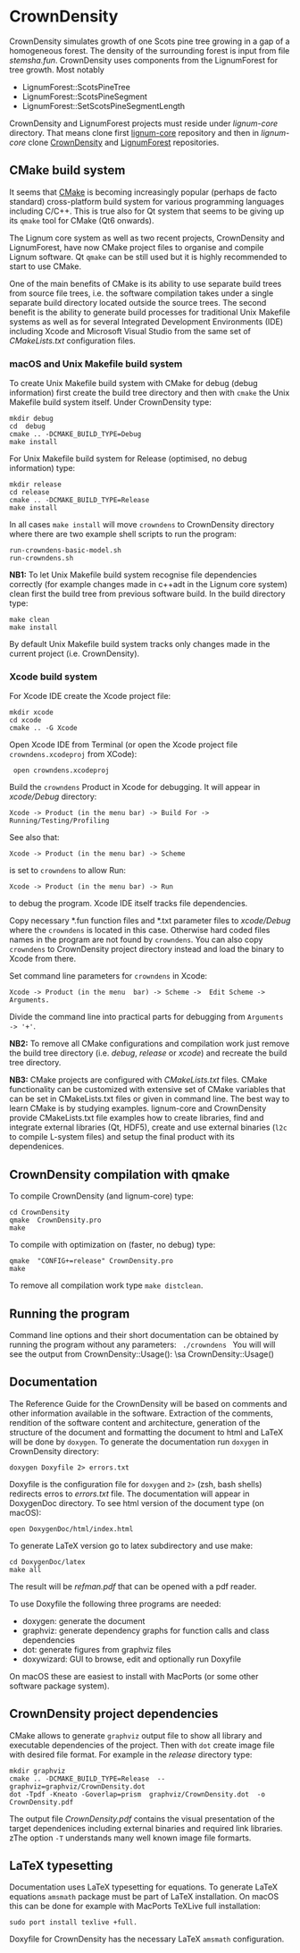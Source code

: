 # CrownDensity

CrownDensity simulates growth of one Scots  pine tree growing in a gap
of  a homogeneous  forest. The  density of  the surrounding  forest is
input from file *stemsha.fun*.   CrownDensity uses components from the
LignumForest for  tree growth. Most notably
   
   + LignumForest::ScotsPineTree
   + LignumForest::ScotsPineSegment
   + LignumForest::SetScotsPineSegmentLength

CrownDensity and LignumForest projects  must reside under *lignum-core*  directory. That
means clone first [lignum-core](https://github.com/lignumsystem/lignum-core.git)
repository  and  then  in  *lignum-core*  clone 
[CrownDensity](https://github.com/lignumsystem/CrownDensity.git)
and [LignumForest](https://github.com/lignumsystem/LignumForest.git) 
repositories.

## CMake build system

It  seems  that  [CMake](https://cmake.org) is  becoming  increasingly
popular (perhaps  de facto standard) cross-platform  build system for
various programming languages  including C/C++. This is  true also for
Qt system that seems  to be giving up its `qmake`  tool for CMake (Qt6
onwards).

The Lignum  core system as  well as two recent  projects, CrownDensity
and LignumForest, have now CMake project files to organise and compile
Lignum  software.  Qt  `qmake`  can be  still used  but  it is  highly
recommended to start to use CMake.

One of the main benefits of CMake is its ability to use separate build
trees from  source file  trees, i.e.   the software  compilation takes
under a  single separate  build directory  located outside  the source
trees.  The second benefit is  the ability to generate build processes
for  traditional  Unix  Makefile  systems   as  well  as  for  several
Integrated   Development  Environments   (IDE)  including   Xcode  and
Microsoft  Visual  Studio  from   the  same  set  of  *CMakeLists.txt*
configuration files.

### macOS and Unix Makefile build system

To  create Unix  Makefile build  system  with CMake  for debug  (debug
information)  first create  the  build tree  directory  and then  with
`cmake`  the Unix  Makefile  build system  itself. Under  CrownDensity
type:

    mkdir debug
    cd  debug
    cmake .. -DCMAKE_BUILD_TYPE=Debug
	make install 

For Unix Makefile build system for Release (optimised, no debug information) type:

    mkdir release
    cd release
    cmake .. -DCMAKE_BUILD_TYPE=Release
    make install

In all cases `make install` will move `crowndens` to CrownDensity directory
where there are two example  shell scripts to run the program:
	
	run-crowndens-basic-model.sh	
	run-crowndens.sh

**NB1:** To let Unix Makefile build system recognise file dependencies
correctly  (for example  changes made  in  c++adt in  the Lignum  core
system) clean  first the build  tree from previous software  build. In
the build directory type:

	make clean
	make install
	
By  default Unix  Makefile build  system  tracks only  changes made  in
the current project (i.e. CrownDensity).

### Xcode build system

For Xcode IDE create the Xcode project file:

    mkdir xcode
    cd xcode
    cmake .. -G Xcode

Open  Xcode  IDE  from  Terminal  (or  open  the  Xcode  project  file
`crowndens.xcodeproj` from XCode):
     
	 open crowndens.xcodeproj

Build the `crowndens` Product in  Xcode for debugging.  It will appear
in *xcode/Debug*  directory:

	Xcode -> Product (in the menu bar) -> Build For -> Running/Testing/Profiling

See  also that: 

	Xcode -> Product (in the menu bar) -> Scheme 

is set  to `crowndens` to allow Run: 

	Xcode -> Product (in the menu bar) -> Run
	
to debug the program. Xcode IDE itself tracks file dependencies.

Copy necessary \*.fun  function files and \*.txt parameter files to
*xcode/Debug*  where   the  `crowndens`  is  located   in  this  case.
Otherwise  hard coded  files names  in the  program are  not found  by
`crowndens`. You can also copy `crowndens` to CrownDensity project
directory instead and load the binary to Xcode from there. 

Set command  line parameters for  `crowndens` in Xcode:

	Xcode -> Product (in the menu  bar) -> Scheme ->  Edit Scheme -> Arguments.

Divide the command line into practical parts for debugging from `Arguments -> '+'`.

**NB2:** To remove all CMake  configurations and compilation work just
remove the build  tree directory (i.e. *debug*,  *release* or *xcode*)
and recreate the build tree directory.

**NB3:**   CMake  projects   are   configured  with   *CMakeLists.txt*
files. CMake  functionality can  be customized  with extensive  set of
CMake variables  that can be set  in CMakeLists.txt files or  given in
command line.   The best way to  learn CMake is by  studying examples.
lignum-core and CrownDensity provide  CMakeLists.txt file examples how
to create libraries, find and integrate external libraries (Qt, HDF5),
create and use external binaries (`l2c` to compile L-system files) and
setup the final product with its dependenices.

## CrownDensity compilation with qmake

To compile CrownDensity (and lignum-core) type:

    cd CrownDensity
    qmake  CrownDensity.pro
    make

To compile with optimization on (faster, no debug) type:

    qmake  "CONFIG+=release" CrownDensity.pro
    make

To remove all compilation work type `make distclean`.

## Running the program

Command line options and their  short documentation can be obtained by
running the program without any parameters: <CODE> ./crowndens </CODE>
You  will   will  see  the  output   from  CrownDensity::Usage():  \sa
CrownDensity::Usage()


## Documentation

The Reference Guide for the CrownDensity will be based on comments and
other  information  available  in  the  software.  Extraction  of  the
comments,  rendition   of  the  software  content   and  architecture,
generation  of  the  structure  of the  document  and  formatting  the
document to html and LaTeX will  be done by `doxygen`. To generate the
documentation run `doxygen` in CrownDensity directory:
    
    doxygen Doxyfile 2> errors.txt
     
Doxyfile is the  configuration file for `doxygen` and  `2>` (zsh, bash
shells) redirects erros to  *errors.txt* file.  The documentation will
appear in DoxygenDoc  directory.  To see html version  of the document
type (on macOS):

    open DoxygenDoc/html/index.html
    
To generate LaTeX version go to latex subdirectory and use make:

    cd DoxygenDoc/latex
    make all
    
The result will be *refman.pdf* that can be opened with a pdf reader.

To use Doxyfile the following three programs are needed:

  + doxygen: generate the document 
  + graphviz: generate dependency graphs for function calls and class dependencies
  + dot: generate figures from graphviz files
  + doxywizard: GUI to browse, edit and optionally run Doxyfile 
    
On macOS these are easiest to install with MacPorts (or some other software package system). 

## CrownDensity project dependencies
CMake allows to generate `graphviz` output file to show all library and executable dependencies of the project.
Then with `dot` create image file with desired file format. For example in the *release* directory type:
	
	mkdir graphviz
	cmake .. -DCMAKE_BUILD_TYPE=Release  --graphviz=graphviz/CrownDensity.dot
	dot -Tpdf -Kneato -Goverlap=prism  graphviz/CrownDensity.dot  -o  CrownDensity.pdf
	
The output file *CrownDensity.pdf* contains the visual presentation of the target dependenices including
external binaries and required link libraries. zThe option `-T` understands many well known image file formarts.

## LaTeX typesetting
Documentation uses LaTeX typesetting for equations. To generate LaTeX equations `amsmath` package must be part of LaTeX installation.
On macOS this can be done for example with MacPorts TeXLive full installation:

	sudo port install texlive +full.

Doxyfile for CrownDensity has the necessary LaTeX `amsmath` configuration. 
